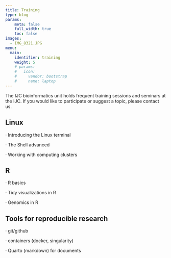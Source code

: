 ```yaml
---
title: Training
type: blog
params:
    meta: false
    full_width: true 
    toc: false
images:
  - IMG_8321.JPG
menu:
  main:
    identifier: training
    weight: 5
    # params:
    #   icon:
    #     vendor: bootstrap
    #     name: laptop
---
```


The IJC bioinformatics unit holds frequent training sessions and seminars at the IJC. If you would like to participate or suggest a topic, please contact us.

<div class="ijc_bit_card"> 

## Linux

· Introducing the Linux terminal

· The Shell advanced

· Working with computing clusters

</div>
<div class="ijc_bit_card"> 

## R

· R basics

· Tidy visualizations in R

· Genomics in R

</div>
<div class="ijc_bit_card"> 

## Tools for reproducible research

· git/github

· containers (docker, singularity)

· Quarto (markdown) for documents

</div>